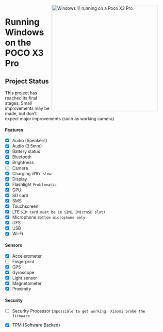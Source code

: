 <img align="right" src="https://github.com/n00b69/woa-vayu/blob/main/vayu.png" width="350" alt="Windows 11 running on a Poco X3 Pro">

# Running Windows on the POCO X3 Pro

## Project Status
This project has reached its final stages. Small improvements may be made, but don't expect major improvements (such as working camera)

#### Features
- [x] Audio (Speakers)
- [x] Audio (3.5mm)
- [X] Battery status
- [x] Bluetooth
- [x] Brightness
- [ ] Camera
- [x] Charging ```VERY slow```
- [x] Display
- [x] Flashlight ```Problematic```
- [x] GPU
- [x] SD card
- [x] SMS
- [x] Touchscreen
- [x] LTE ```SIM card must be in SIM1 (MicroSD slot)```
- [x] Microphone ```Bottom microphone only```
- [x] UFS
- [x] USB
- [x] Wi-Fi

#### Sensors
- [x] Accelerometer
- [ ] Fingerprint
- [x] GPS
- [x] Gyroscope
- [x] Light sensor
- [x] Magnetometer
- [x] Proximity

#### Security
- [ ] Security Processor ```Impossible to get working, Xiaomi broke the firmware```
- [x] TPM (Software Backed)











